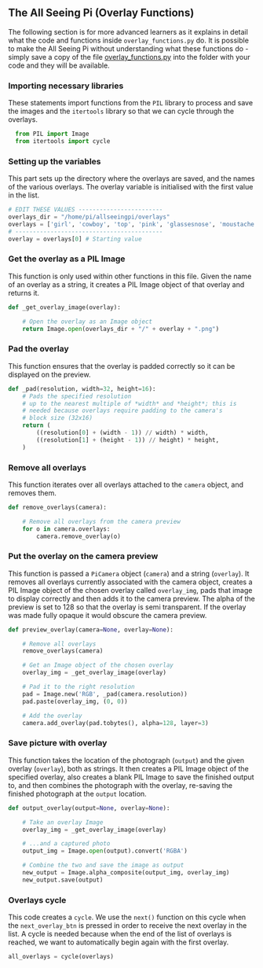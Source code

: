 ## The All Seeing Pi (Overlay Functions)

The following section is for more advanced learners as it explains in detail what the code and functions inside `overlay_functions.py` do. It is possible to make the All Seeing Pi without understanding what these functions do - simply save a copy of the file [overlay_functions.py](resources/overlay_functions.py) into the folder with your code and they will be available.

### Importing necessary libraries

These statements import functions from the `PIL` library to process and save the images and the `itertools` library so that we can cycle through the overlays.

```python
  from PIL import Image
  from itertools import cycle
```

### Setting up the variables

This part sets up the directory where the overlays are saved, and the names of the various overlays. The overlay variable is initialised with the first value in the list.

```python
# EDIT THESE VALUES ------------------------
overlays_dir = "/home/pi/allseeingpi/overlays"
overlays = ['girl', 'cowboy', 'top', 'pink', 'glassesnose', 'moustache', 'sunglasses', 'elvis', 'emo', 'blackhat', 'emo2', 'baseball', 'flowers', 'santa', 'alps', 'mop', 'glasses']
# ------------------------------------------
overlay = overlays[0] # Starting value
```

### Get the overlay as a PIL Image

This function is only used within other functions in this file. Given the name of an overlay as a string, it creates a PIL Image object of that overlay and returns it.

```python
def _get_overlay_image(overlay):

    # Open the overlay as an Image object
    return Image.open(overlays_dir + "/" + overlay + ".png")
```

### Pad the overlay

This function ensures that the overlay is padded correctly so it can be displayed on the preview.

```python
def _pad(resolution, width=32, height=16):
    # Pads the specified resolution
    # up to the nearest multiple of *width* and *height*; this is
    # needed because overlays require padding to the camera's
    # block size (32x16)
    return (
        ((resolution[0] + (width - 1)) // width) * width,
        ((resolution[1] + (height - 1)) // height) * height,
    )
```

### Remove all overlays

This function iterates over all overlays attached to the `camera` object, and removes them.

```python
def remove_overlays(camera):

    # Remove all overlays from the camera preview
    for o in camera.overlays:
        camera.remove_overlay(o)
```

### Put the overlay on the camera preview

This function is passed a `PiCamera` object (`camera`) and a string (`overlay`). It removes all overlays currently associated with the camera object, creates a PIL Image object of the chosen overlay called `overlay_img`, pads that image to display correctly and then adds it to the camera preview. The alpha of the preview is set to 128 so that the overlay is semi transparent. If the overlay was made fully opaque it would obscure the camera preview.

```python
def preview_overlay(camera=None, overlay=None):

    # Remove all overlays
    remove_overlays(camera)

    # Get an Image object of the chosen overlay
    overlay_img = _get_overlay_image(overlay)

    # Pad it to the right resolution
    pad = Image.new('RGB', _pad(camera.resolution))
    pad.paste(overlay_img, (0, 0))

    # Add the overlay
    camera.add_overlay(pad.tobytes(), alpha=128, layer=3)
```

### Save picture with overlay

This function takes the location of the photograph (`output`) and the given overlay (`overlay`), both as strings. It then creates a PIL Image object of the specified overlay, also creates a blank PIL Image to save the finished output to, and then combines the photograph with the overlay, re-saving the finished photograph at the `output` location.

```python
def output_overlay(output=None, overlay=None):

    # Take an overlay Image
    overlay_img = _get_overlay_image(overlay)

    # ...and a captured photo
    output_img = Image.open(output).convert('RGBA')

    # Combine the two and save the image as output
    new_output = Image.alpha_composite(output_img, overlay_img)
    new_output.save(output)
```

### Overlays cycle

This code creates a `cycle`. We use the `next()` function on this cycle when the `next_overlay_btn` is pressed in order to receive the next overlay in the list. A cycle is needed because when the end of the list of overlays is reached, we want to automatically begin again with the first overlay.

```python
all_overlays = cycle(overlays)
```


